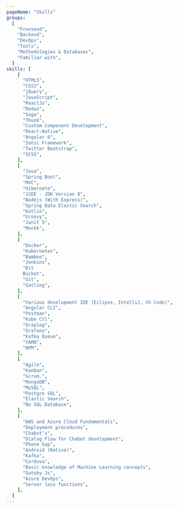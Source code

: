 ```yaml
---
pageName: "Skills"
groups:
  [
    "Frontend",
    "Backend",
    "DevOps",
    "Tools",
    "Methodologies & Databases",
    "Familiar with",
  ]
skills: [
    [
      "HTML5",
      "CSS3",
      "jQuery",
      "JavaScript",
      "ReactJs",
      "Redux",
      "Saga",
      "Thunk",
      "Custom Component Development",
      "React-Native",
      "Angular 8",
      "Ionic Framework",
      "Twitter Bootstrap",
      "SCSS",
    ],
    [
      "Java",
      "Spring Boot",
      "MVC",
      "Hibernate",
      "J2EE - JDK Version 8",
      "Nodejs (With Express)",
      "Spring Data Elastic Search",
      "Kotlin",
      "Groovy",
      "Junit 5",
      "Mockk",
    ],
    [
      "Docker",
      "Kubernetes",
      "Bamboo",
      "Jenkins",
      "Bit
      Bucket",
      "Git",
      "Gatling",
    ],
    [
      "Various development IDE (Eclipse, IntelliJ, VS Code)",
      "Angular CLI",
      "Postman",
      "Kube Ctl",
      "Graylog",
      "Grafana",
      "Kafka Queue",
      "YARN",
      "NPM",
    ],
    [
      "Agile",
      "Kanban",
      "Scrum.",
      "MongoDB",
      "MySQL",
      "Postgre SQL",
      "Elastic Search",
      "No SQL Database",
    ],
    [
      "AWS and Azure Cloud Fundamentals",
      "Deployment procedures",
      "Chabot’s",
      "Dialog Flow for Chabot development",
      "Phone Gap",
      "Android (Native)",
      "Kafka",
      "Cordova",
      "Basic knowledge of Machine Learning concepts",
      "Gatsby Js",
      "Azure DevOps",
      "Server less functions",
    ],
  ]
---
```

